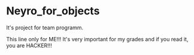 # Neyro_for_objects
It's project for team programm.

This line only for ME!!! It's very important for my grades and if you read it, you are HACKER!!!
